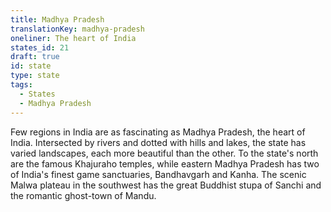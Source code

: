 ```yaml
---
title: Madhya Pradesh
translationKey: madhya-pradesh
oneliner: The heart of India
states_id: 21
draft: true
id: state
type: state
tags:
  - States
  - Madhya Pradesh
---
```

Few regions in India are as fascinating as Madhya Pradesh, the heart of India. Intersected by rivers and dotted with hills and lakes, the state has varied landscapes, each more beautiful than the other.     To the state's north are the famous Khajuraho temples, while eastern Madhya Pradesh has two of India's finest game sanctuaries, Bandhavgarh and Kanha. The scenic Malwa plateau in the southwest has the great Buddhist stupa of Sanchi and the romantic ghost-town of Mandu.  